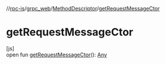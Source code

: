 //[rpc-js](../../../index.md)/[grpc_web](../index.md)/[MethodDescriptor](index.md)/[getRequestMessageCtor](get-request-message-ctor.md)

# getRequestMessageCtor

[js]\
open fun [getRequestMessageCtor](get-request-message-ctor.md)(): [Any](https://kotlinlang.org/api/latest/jvm/stdlib/kotlin/-any/index.html)
